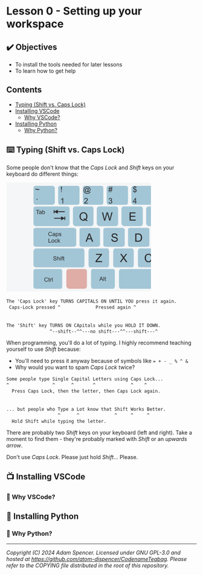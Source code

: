 # Lesson 0 - Setting up your workspace

## ✔️  Objectives
- To install the tools needed for later lessons
- To learn how to get help

## Contents
- [Typing (Shift vs. Caps Lock)](#typing-shift-vs-caps-lock)
- [Installing VSCode](#installing-vscode)
  - [Why VSCode?](#why-vscode)
- [Installing Python](#installing-python)
  - [Why Python?](#why-python)

## ⌨️ Typing (Shift vs. Caps Lock)

Some people don't know that the *Caps Lock* and *Shift* keys on your keyboard do different things:

![Keyboard](caps-lock.png)
```
The 'Caps Lock' key TURNS CAPITALS ON UNTIL YOU press it again.
 Caps-Lock pressed ^             Pressed again ^


The 'Shift' key TURNS ON CApitals while you HOLD IT DOWN.
                ^--shift--^^---no shift---^^---shift---^
```

When programming, you'll do a lot of typing.
I highly recommend teaching yourself to use *Shift* because:
- You'll need to press it anyway because of symbols like `= + - _ % ^ &`
- Why would you want to spam *Caps Lock* twice?
```
Some people type Single Capital Letters using Caps Lock...
^                ^      ^       ^             ^    ^
  Press Caps Lock, then the letter, then Caps Lock again.


... but people who Type a Lot know that Shift Works Better.
                   ^      ^             ^     ^     ^
  Hold Shift while typing the letter.
```
There are probably two *Shift* keys on your keyboard (left and right).
Take a moment to find them - they're probably marked with *Shift* or an *upwards arrow*.

Don't use *Caps Lock*. 
Please just hold *Shift*...
Please.

## 📺 Installing VSCode
### 🤔 Why VSCode?
## 🐍 Installing Python
### 🤔 Why Python?

---
*Copyright (C) 2024 Adam Spencer. Licensed under GNU GPL-3.0 and hosted at https://github.com/atom-dispencer/CodenameTeabag. Please refer to the COPYING file distributed in the root of this repository.*
